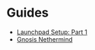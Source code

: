 # Guides

* [Launchpad Setup: Part 1](https://github.com/IndexerDAO/server-setup/blob/main/docs/Launchpad-Part1.md)
* [Gnosis Nethermind](https://github.com/IndexerDAO/server-setup/blob/main/docs/Gnosis-Nethermind.md)
